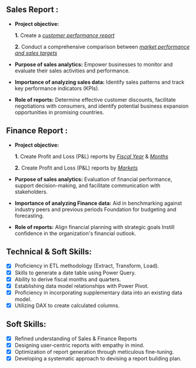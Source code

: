 ## Sales Report :


- **Project objective:** 

    **1.** Create a _[customer performance report](https://github.com/GohilVikas/Excel-Sales-Analytics/blob/main/Customer%20Perfomance%20Report.pdf)_ 

    **2.** Conduct a comprehensive comparison between _[market performance and sales targets](https://github.com/GohilVikas/Excel-Sales-Analytics/blob/main/Market%20Perfomance%20vs%20Target.pdf)_

- **Purpose of sales analytics:** Empower businesses to monitor and evaluate their sales activities and performance.

- **Importance of analyzing sales data:** Identify sales patterns and track key performance indicators (KPIs).

- **Role of reports:** Determine effective customer discounts, facilitate negotiations with consumers, and identify potential business expansion opportunities in promising countries.


## Finance Report :

- **Project objective:** 

    **1.** Create Profit and Loss (P&L) reports by _[Fiscal Year](https://github.com/GohilVikas/Excel-Sales-Analytics/blob/main/P%26L%20year%20wise.pdf)_ & _[Months](https://github.com/GohilVikas/Excel-Sales-Analytics/blob/main/P%26L%20month%20wise.pdf)_ 

   **2.** Create Profit and Loss (P&L) reports by _[Markets](https://github.com/GohilVikas/Excel-Sales-Analytics/blob/main/Gross%20margin%20percentage%20-%20quarter%20wise.pdf)_

- **Purpose of sales analytics:** Evaluation of financial performance, support decision-making, and facilitate communication with stakeholders.

- **Importance of analyzing Finance data:** Aid in benchmarking against industry peers and previous periods Foundation for budgeting and forecasting.

- **Role of reports:** Align financial planning with strategic goals Instill confidence in the organization's financial outlook.


## Technical & Soft Skills:
- [x]	Proficiency in ETL methodology (Extract, Transform, Load).
- [x]	Skills to generate a date table using Power Query.
- [x]	Ability to derive fiscal months and quarters.
- [x]	Establishing data model relationships with Power Pivot.
- [x]	Proficiency in incorporating supplementary data into an existing data model.
- [x]	Utilizing DAX to create calculated columns.

## Soft Skills:
- [x]	Refined understanding of Sales & Finance Reports
- [x]	Designing user-centric reports with empathy in mind.
- [x]	Optimization of report generation through meticulous fine-tuning.
- [x]	Developing a systematic approach to devising a report building plan.
